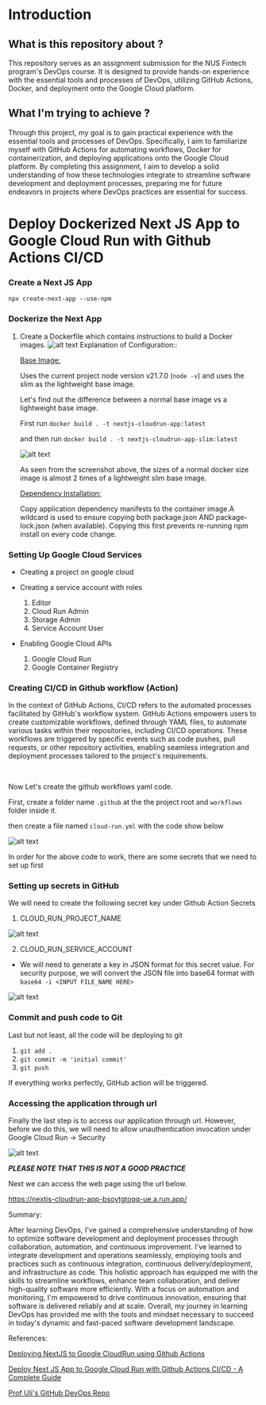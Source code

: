 # Introduction

## What is this repository about ?

This repository serves as an assignment submission for the NUS Fintech program's DevOps course. It is designed to provide hands-on experience with the essential tools and processes of DevOps, utilizing GitHub Actions, Docker, and deployment onto the Google Cloud platform.

## What I'm trying to achieve ?

Through this project, my goal is to gain practical experience with the essential tools and processes of DevOps. Specifically, I aim to familiarize myself with GitHub Actions for automating workflows, Docker for containerization, and deploying applications onto the Google Cloud platform. By completing this assignment, I aim to develop a solid understanding of how these technologies integrate to streamline software development and deployment processes, preparing me for future endeavors in projects where DevOps practices are essential for success.

# Deploy Dockerized Next JS App to Google Cloud Run with Github Actions CI/CD

### Create a Next JS App

`npx create-next-app --use-npm`

### Dockerize the Next App

1. Create a Dockerfile which contains instructions to build a Docker images.
   ![alt text](dockerfile-snippet.png)
   Explanation of Configuration::

   <u>Base Image:</u>

   Uses the current project node version v21.7.0 (`node -v`) and uses the slim as the lightweight base image.

   Let's find out the difference between a normal base image vs a lightweight base image.

   First run `docker build . -t nextjs-cloudrun-app:latest`

   and then run `docker build . -t nextjs-cloudrun-app-slim:latest`

   ![alt text](docker-image-size.png)

   As seen from the screenshot above, the sizes of a normal docker size image is almost 2 times of a lightweight slim base image.

   <u>Dependency Installation:</u>

   Copy application dependency manifests to the container image.A wildcard is used to ensure copying both package.json AND package-lock.json (when available).
   Copying this first prevents re-running npm install on every code change.

### Setting Up Google Cloud Services

- Creating a project on google cloud
- Creating a service account with roles

  1. Editor
  2. Cloud Run Admin
  3. Storage Admin
  4. Service Account User

- Enabling Google Cloud APIs
  1. Google Cloud Run
  2. Google Container Registry

### Creating CI/CD in Github workflow (Action)

In the context of GitHub Actions, CI/CD refers to the automated processes facilitated by GitHub's workflow system. GitHub Actions empowers users to create customizable workflows, defined through YAML files, to automate various tasks within their repositories, including CI/CD operations. These workflows are triggered by specific events such as code pushes, pull requests, or other repository activities, enabling seamless integration and deployment processes tailored to the project's requirements.

<br>

Now Let's create the github workflows yaml code.

First, create a folder name `.github` at the the project root and `workflows` folder inside it.

then create a file named `cloud-run.yml` with the code show below

![alt text](github_action_workflow.png)

In order for the above code to work, there are some secrets that we need to set up first

### Setting up secrets in GitHub

We will need to create the following secret key under Github Action Secrets

1. CLOUD_RUN_PROJECT_NAME

![alt text](project_id.png)

2. CLOUD_RUN_SERVICE_ACCOUNT

- We will need to generate a key in JSON format for this secret value.
  For security purpose, we will convert the JSON file into base64 format with `base64 -i <INPUT FILE_NAME HERE>`

![alt text](service_acc_key.png)

### Commit and push code to Git

Last but not least, all the code will be deploying to git

1. `git add .`
2. `git commit -m 'initial commit'`
3. `git push`

If everything works perfectly, GitHub action will be triggered.

### Accessing the application through url

Finally the last step is to access our application through url. However, before we do this, we will need to allow unauthentication invocation under Google Cloud Run -> Security

![alt text](authentication.png)

**_PLEASE NOTE THAT THIS IS NOT A GOOD PRACTICE_**

Next we can access the web page using the url below.

https://nextjs-cloudrun-app-bsoytgtoqq-ue.a.run.app/

Summary:

After learning DevOps, I've gained a comprehensive understanding of how to optimize software development and deployment processes through collaboration, automation, and continuous improvement. I've learned to integrate development and operations seamlessly, employing tools and practices such as continuous integration, continuous delivery/deployment, and infrastructure as code. This holistic approach has equipped me with the skills to streamline workflows, enhance team collaboration, and deliver high-quality software more efficiently. With a focus on automation and monitoring, I'm empowered to drive continuous innovation, ensuring that software is delivered reliably and at scale. Overall, my journey in learning DevOps has provided me with the tools and mindset necessary to succeed in today's dynamic and fast-paced software development landscape.

References:

[Deploying NextJS to Google CloudRun using Github Actions](https://www.youtube.com/watch?v=IjUnQ9kMnVo&t=1225s)

[Deploy Next JS App to Google Cloud Run with Github Actions CI/CD - A Complete Guide](https://dev.to/rushi-patel/deploy-next-js-app-to-google-cloud-run-with-github-actions-cicd-a-complete-guide-l29)

[Prof Uli's GitHub DevOps Repo](https://github.com/u1i/devops-course)
